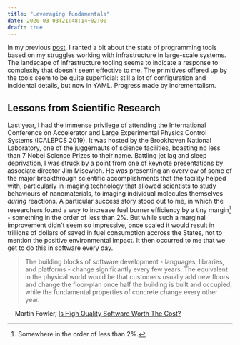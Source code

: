 ```yaml
---
title: "Leveraging fundamentals"
date: 2020-03-03T21:48:14+02:00
draft: true
---
```


In my previous [post](/posts/02/the-right-details), I ranted a bit about the state of programming tools based on my struggles working with infrastructure in large-scale systems.
The landscape of infrastructure tooling seems to indicate a response to complexity that doesn't seem effective to me.
The primitives offered up by the tools seem to be quite superficial: still a lot of configuration and incidental details, but now in YAML.
Progress made by incrementalism.

## Lessons from Scientific Research

Last year, I had the immense privilege of attending the International Conference on Accelerator and Large Experimental Physics Control Systems (ICALEPCS 2019).
It was hosted by the Brookhaven National Laboratory, one of the juggernauts of science facilities, boasting no less than 7 Nobel Science Prizes to their name.
Battling jet lag and sleep deprivation, I was struck by a point from one of keynote presentations by associate director Jim Misewich. 
He was presenting an overview of some of the major breakthrough scientific accomplishments that the facility helped with, particularly in imaging technology that allowed scientists to study behaviours of nanomaterials, to imaging individual molecules themselves _during_ reactions.
A particular success story stood out to me, in which the researchers found a way to increase fuel burner efficiency by a tiny margin[^margin] - something in the order of less than 2%.
But while such a marginal improvement didn't seem so impressive, once scaled it would result in trillions of dollars of saved in fuel consumption accross the States, not to mention the positive environmental impact.
It then occurred to me that we get to do this in software every day.


> The building blocks of software development - languages, libraries, and platforms - change significantly every few years. The equivalent in the physical world would be that customers usually add new floors and change the floor-plan once half the building is built and occupied, while the fundamental properties of concrete change every other year.

-- Martin Fowler, [Is High Quality Software Worth The Cost?](https://martinfowler.com/articles/is-quality-worth-cost.html)


[^margin]: Somewhere in the order of less than 2%.

